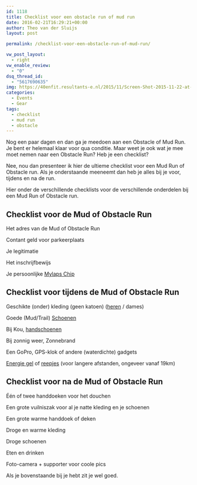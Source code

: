 ```yaml
---
id: 1118
title: Checklist voor een obstacle run of mud run
date: 2016-02-21T16:29:21+00:00
author: Theo van der Sluijs
layout: post

permalink: /checklist-voor-een-obstacle-run-of-mud-run/

vw_post_layout:
  - right
vw_enable_review:
  - "0"
dsq_thread_id:
  - "5617690635"
img: https://40enfit.resultants-e.nl/2015/11/Screen-Shot-2015-11-22-at-22.21.37.png
categories:
  - Events
  - Gear
tags:
  - checklist
  - mud run
  - obstacle
---
```

Nog een paar dagen en dan ga je meedoen aan een Obstacle of Mud Run. Je bent er helemaal klaar voor qua conditie. Maar weet je ook wat je mee moet nemen naar een Obstacle Run? Heb je een checklist?

Nee, nou dan presenteer ik hier de ultieme checklist voor een Mud Run of Obstacle run. Als je onderstaande meeneemt dan heb je alles bij je voor, tijdens en na de run.<!--more-->

Hier onder de verschillende checklists voor de verschillende onderdelen bij een Mud Run of Obstacle run.

## Checklist voor de Mud of Obstacle Run

<i class="omsc-icon fa fa-square-o" style=""></i> Het adres van de Mud of Obstacle Run
  
<i class="omsc-icon fa fa-square-o" style=""></i> Contant geld voor parkeerplaats
  
<i class="omsc-icon fa fa-square-o" style=""></i> Je legitimatie
  
<i class="omsc-icon fa fa-square-o" style=""></i> Het inschrijfbewijs
  
<i class="omsc-icon fa fa-square-o" style=""></i> Je persoonlijke <a href="http://www.mylapseventtiming.nl/chips/" target="_blank">Mylaps Chip</a>

## Checklist voor tijdens de Mud of Obstacle Run

<i class="omsc-icon fa fa-square-o" style=""></i> Geschikte (onder) kleding (geen katoen) ([heren](https://40enfit.nl/run/onderkleding-heren/) / dames)
  
<i class="omsc-icon fa fa-square-o" style=""></i> Goede (Mud/Trail) <a href="https://40enfit.nl/run/trailrunning-schoenen/" target="_blank">Schoenen</a>
  
<i class="omsc-icon fa fa-square-o" style=""></i> Bij Kou, <a href="https://www.athleteshop.nl/sportkleding/handschoenen" target="_blank">handschoenen</a>
  
<i class="omsc-icon fa fa-square-o" style=""></i> Bij zonnig weer, Zonnebrand
  
<i class="omsc-icon fa fa-square-o" style=""></i> Een GoPro, GPS-klok of andere (waterdichte) gadgets
  
<i class="omsc-icon fa fa-square-o" style=""></i> <a href="https://40enfit.nl/run/energie-gels/" target="_blank">Energie gel</a> of <a href="https://40enfit.nl/run/energierepen/" target="_blank">reepjes</a> (voor langere afstanden, ongeveer vanaf 19km)

## Checklist voor na de Mud of Obstacle Run

<i class="omsc-icon fa fa-square-o" style=""></i> Één of twee handdoeken voor het douchen
  
<i class="omsc-icon fa fa-square-o" style=""></i> Een grote vuilniszak voor al je natte kleding en je schoenen
  
<i class="omsc-icon fa fa-square-o" style=""></i> Een grote warme handdoek of deken
  
<i class="omsc-icon fa fa-square-o" style=""></i> Droge en warme kleding
  
<i class="omsc-icon fa fa-square-o" style=""></i> Droge schoenen
  
<i class="omsc-icon fa fa-square-o" style=""></i> Eten en drinken
  
<i class="omsc-icon fa fa-square-o" style=""></i> Foto-camera + supporter voor coole pics

Als je bovenstaande bij je hebt zit je wel goed.